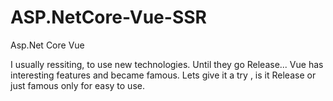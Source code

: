 # ASP.NetCore-Vue-SSR
Asp.Net Core Vue

I usually ressiting, to use new technologies. Until they go Release...
Vue has interesting features and became famous. 
Lets give it a try , is it Release or just famous only for easy to use.
